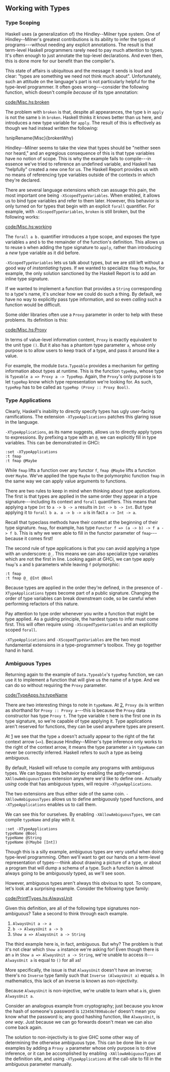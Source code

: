 
## Working with Types

### Type Scoping

Haskell uses (a generalization of) the Hindley--Milner type system. One of
Hindley--Milner's greatest contributions is its ability to infer the types of
programs---without needing any explicit annotations. The result is that
term-level Haskell programmers rarely need to pay much attention to types. It's
often enough to just annotate the top-level declarations. And even then, this is
done more for our benefit than the compiler's.

This state of affairs is ubiquitous and the message it sends is loud and clear:
"types are something we need not think much about". Unfortunately, such an
attitude on the language's part is not particularly helpful for the type-level
programmer. It often goes wrong---consider the following function, which doesn't
compile *because* of its type annotation:

[code/Misc.hs:broken](Snip)

The problem with `broken` is that, despite all appearances, the type `b` in
`apply` is not the same `b` in `broken`. Haskell thinks it knows better than us
here, and introduces a new type variable for `apply`. The result of this is
effectively as though we had instead written the following:

!snipRename{Misc}{brokenWhy}

Hindley--Milner seems to take the view that types should be "neither seen nor
heard," and an egregious consequence of this is that type variables have no
notion of scope.  This is why the example fails to compile---in essence we've
tried to reference an undefined variable, and Haskell has "helpfully" created a
new one for us. The Haskell Report provides us with no means of referencing type
variables outside of the contexts in which they're declared.

There are several language extensions which can assuage this pain, the most
important one being `-XScopedTypeVariables`. When enabled, it allows us to bind
type variables and refer to them later. However, this behavior is only turned on
for types that begin with an explicit `forall` quantifier. For example, with
`-XScopedTypeVariables`, `broken` is still broken, but the following works:

[code/Misc.hs:working](Snip)

The `forall a b.` quantifier introduces a type scope, and exposes the type
variables `a` and `b` to the remainder of the function's definition. This allows
us to reuse `b` when adding the type signature to `apply`, rather than
introducing a *new* type variable as it did before.

`-XScopedTypeVariables` lets us talk about types, but we are still left without
a good way of *instantiating* types. If we wanted to specialize `fmap` to
`Maybe`, for example, the only solution sanctioned by the Haskell Report is to
add an inline type signature.

If we wanted to implement a function that provides a `String` corresponding to a
type's name, it's unclear how we could do such a thing. By default, we have no
way to explicitly pass type information, and so even *calling* such a function
would be difficult.

Some older libraries often use a `Proxy` parameter in order to help with these
problems. Its definition is this:

[code/Misc.hs:Proxy](Snip)

In terms of value-level information content, `Proxy` is exactly equivalent to
the unit type `()`. But it also has a phantom type parameter `a`, whose only
purpose is to allow users to keep track of a type, and pass it around like a
value.

For example, the module `Data.Typeable` provides a mechanism for getting
information about types at runtime. This is the function `typeRep`, whose type
is `Typeable a => Proxy a -> TypeRep`. Again, the `Proxy`'s only purpose is to
let `typeRep` know which type representation we're looking for.  As such,
`typeRep` has to be called as `typeRep (Proxy :: Proxy Bool)`.


### Type Applications

Clearly, Haskell's inability to directly specify types has ugly user-facing
ramifications. The extension `-XTypeApplications` patches this glaring issue in
the language.

`-XTypeApplications`, as its name suggests, allows us to directly apply types to
expressions. By prefixing a type with an `@`, we can explicitly fill in type
variables. This can be demonstrated in GHCi:

```{ghci=code/TypeApps.hs}
:set -XTypeApplications
:t fmap
:t fmap @Maybe
```

While `fmap` lifts a function over any functor `f`, `fmap @Maybe` lifts a
function over `Maybe`. We've applied the type `Maybe` to the polymorphic
function `fmap` in the same way we can apply value arguments to functions.

There are two rules to keep in mind when thinking about type applications. The
first is that types are applied in the same order they appear in a type
signature---including its context and `forall` quantifiers. This means that
applying a type `Int` to `a -> b -> a` results in `Int -> b -> Int`.  But type
applying it to `forall b a. a -> b -> a` is in fact `a -> Int -> a`.

Recall that typeclass methods have their context at the beginning of their type
signature. `fmap`, for example, has type `Functor f => (a -> b) -> f a -> f b`.
This is why we were able to fill in the functor parameter of `fmap`---because it
comes first!

The second rule of type applications is that you can avoid applying a type with
an underscore: `@_`. This means we can also specialize type variables which are
not the first in line. Looking again at GHCi, we can type apply `fmap`'s `a` and
`b` parameters while leaving `f` polymorphic:

```{ghci=code/TypeApps.hs}
:t fmap
:t fmap @_ @Int @Bool
```

Because types are applied in the order they're defined, in the presence of
`-XTypeApplications` types become part of a public signature. Changing the order
of type variables can break downstream code, so be careful when performing
refactors of this nature.

Pay attention to type order whenever you write a function that might be type
applied. As a guiding principle, the hardest types to infer must come first.
This will often require using `-XScopedTypeVariables` and an explicitly scoped
`forall`.

`-XTypeApplications` and `-XScopedTypeVariables` are the two most fundamental
extensions in a type-programmer's toolbox. They go together hand in hand.


### Ambiguous Types

Returning again to the example of `Data.Typeable`'s `typeRep` function, we can
use it to implement a function that will give us the name of a type. And we can
do so without requiring the `Proxy` parameter.

[code/TypeApps.hs:typeName](Snip)

There are two interesting things to note in `typeName`. At [2](Ann), `Proxy @a`
is written as shorthand for `Proxy :: Proxy a`---this is because the `Proxy`
data constructor has type `Proxy t`. The type variable `t` here is the first one
in its type signature, so we're capable of type applying it.  Type applications
aren't reserved for functions, they can be used anywhere types are present.

At [1](Ann) we see that the type `a` doesn't actually appear to the right of the
fat context arrow (`=>`). Because Hindley--Milner's type inference only works to
the right of the context arrow, it means the type parameter `a` in `typeName`
can never be correctly inferred. Haskell refers to such a type as being
ambiguous.

By default, Haskell will refuse to compile any programs with ambiguous types. We
can bypass this behavior by enabling the aptly-named `-XAllowAmbiguousTypes`
extension anywhere we'd like to define one. Actually *using* code that has
ambiguous types, will require `-XTypeApplications`.

The two extensions are thus either side of the same coin.
`-XAllowAmbiguousTypes` allows us to define ambiguously typed functions, and
`-XTypeApplications` enables us to call them.

We can see this for ourselves. By enabling `-XAllowAmbiguousTypes`, we can
compile `typeName` and play with it.

```{ghci=code/TypeApps.hs}
:set -XTypeApplications
typeName @Bool
typeName @String
typeName @(Maybe [Int])
```

Though this is a silly example, ambiguous types are very useful when doing
type-level programming. Often we'll want to get our hands on a term-level
representation of types---think about drawing a picture of a type, or about a
program that will dump a schema of a type. Such a function is almost always
going to be ambiguously typed, as we'll see soon.

However, ambiguous types aren't always this obvious to spot. To compare, let's
look at a surprising example. Consider the following type family:

[code/PrintfTypes.hs:AlwaysUnit](Snip)

Given this definition, are all of the following type signatures non-ambiguous?
Take a second to think through each example.

1. `AlwaysUnit a -> a`
2. `b -> AlwaysUnit a -> b`
3. `Show a => AlwaysUnit a -> String`

The third example here is, in fact, ambiguous. But why? The problem is that it's
not clear which `Show a` instance we're asking for! Even though there is an `a`
in `Show a => AlwaysUnit a -> String`, we're unable to access it---`AlwaysUnit
a` is equal to `()` for all `a`s!

More specifically, the issue is that `AlwaysUnit` doesn't have an inverse;
there's no `Inverse` type family such that `Inverse (AlwaysUnit a)` equals `a`.
In mathematics, this lack of an inverse is known as non-injectivity.

Because `AlwaysUnit` is non-injective, we're unable to learn what `a` is, given
`AlwaysUnit a`.

Consider an analogous example from cryptography; just because you know the hash
of someone's password is `1234567890abcdef` doesn't mean you know what the
password is; any good hashing function, like `AlwaysUnit`, is *one way*.  Just
because we can go forwards doesn't mean we can also come back again.

The solution to non-injectivity is to give GHC some other way of determining the
otherwise ambiguous type. This can be done like in our examples by adding a
`Proxy a` parameter whose only purpose is to drive inference, or it can be
accomplished by enabling `-XAllowAmbiguousTypes` at the definition site, and
using `-XTypeApplications` at the call-site to fill in the ambiguous parameter
manually.


